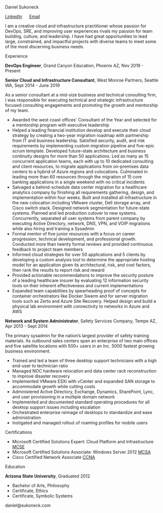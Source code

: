 <!-- 
Source code at github.com/sukoneck/resume is presented via pages.github.com

Site template by www.monique.tech/the-art-of-markdown

Favicon made by www.flaticon.com/authors/smashicons from www.flaticon.com is licensed by creativecommons.org/licenses/by/3.0
-->

<!-- HEADER -->

<p class="name">Daniel Sukoneck</p>

<p class="links"><a href="https://www.sukoneck.com" target="_blank">LinkedIn</a> &nbsp;&nbsp;&nbsp;&nbsp; <a href="mailto:daniel@sukoneck.com">Email</a></p>

<!-- SUMMARY -->

<p class="summary">I am a creative cloud and infrastructure practitioner whose passion for DevOps, SRE, and improving user experiences rivals my passion for team building, culture, and leadership. I have had great opportunities to lead large, constrained, and impactful projects with diverse teams to meet some of the most discerning business needs.</p>

<!-- EXPERIENCE -->

<p class="head">Experience</p>

**DevOps Engineer**,  Grand Canyon Education,  Phoenix AZ,  Nov 2019 - Present

<!-- Automation and platform development for a leading higher education managed services provider.

 * AWS IAM and account strategy and implemented using Terraform and ADO  
 * Puppet custom architecture and cicd 
 * IT PMO greenfield 
 * Custom work tracking ADO Boards for multiple infrastructure (non-dev) teams 
 * Lead PM, contribute architecture, and contribute dev for custom self-service app used by all depts in Node, Dynamo, PowerAutomate, ADO, AZA, Terraform, AWS
 *  -->

**Senior Cloud and Infrastructure Consultant**,  West Monroe Partners,  Seattle WA,  Sept 2014 - June 2019

As a senior consultant at a mid-size business and technical consulting firm, I was responsible for executing technical and strategic infrastructure focused consulting engagements and promoting the growth and mentorship of my team.

 * Awarded the west coast offices' Consultant of the Year and selected for a mentorship program with executive leadership
 * Helped a leading financial institution develop and execute their cloud strategy by creating a two-year migration roadmap with partnership from IT and business leadership. Satisfied security, audit, and risk requirements by implementing custom migration pipeline and five-epic scrum template. Developed future-state architecture and business continuity designs for more than 50 applications. Led as many as 15 concurrent application teams, each with up to 10 dedicated consulting and client resources, to migrate applications from on-premises data centers to a hybrid of Azure regions and colocations. Culminated in leading more than 60 resources through the migration of 15 core banking applications in a single weekend with no critical incidents
 * Salvaged a behind-schedule data center migration for a healthcare analytics company by finishing all requirements gathering, design, and implementation within four weeks. Built and installed all infrastructure in the new colocation including VMware cluster, Dell storage array, and Cisco switch stack. Designed network segmentation for future-state systems. Planned and led production cutover to new systems. Concurrently, separated all user systems from parent company by executing Active Directory, network, DNS, VPN, and VOIP migrations while also hiring and training a Sysadmin
 * Formal mentor of five junior resources with a focus on career progression, technical development, and professional growth. Conducted more than twenty formal reviews and provided continuous feedback to project team members     
 * Informed cloud strategies for over 50 applications and 5 clients by developing a custom analysis tool to determine the appropriate hosting model for an application given its architectural, risk, and cost factors, then rank the results to report risk and reward
 * Provided actionable recommendations to improve the security posture of a leading healthcare insurer by evaluating 12 information security tools on their inherent effectiveness and current implementations  
 * Expanded team capabilities by spearheading proof of concepts for container orchestrators like Docker Swarm and for server migration tools such as Zerto and Azure Site Recovery. Helped design and build a physical lab environment with connectivity to networks in Azure and AWS

**Network and System Administrator**,  Safety Services Company,  Tempe AZ,  Apr 2013 - Sept 2014

The primary sysadmin for the nation’s largest provider of safety training materials. Its outbound sales centers span an enterprise of two main offices and five satellite locations with 500+ users in an Inc. 5000 fastest growing business environment.

 * Trained and led a team of three desktop support technicians with a high end-user to technician ratio 
 * Managed NOC hardware relocation and data center rack reconstruction to improve disaster recovery
 * Implemented VMware ESXi with vCenter and expanded SAN storage to accommodate growth while cutting costs
 * Administered Active Directory, Exchange, Dynamics, SharePoint, Lync, and user provisioning in a multiple domain network
 * Implemented and documented standard operating procedures for all desktop support issues including escalation 
 * Orchestrated enterprise reimage of desktops to standardize and ease administration
 * Instigated and managed rollout of roaming profiles for mobile users

<!-- PROJECTS AND CERTS -->

<p class="head">Certifications</p>

<!-- * I built a CI/CD pipeline that uses fun technologies like Azure DevOps and Docker (<a href="https://pipeline.sukoneck.com" target="_blank">Details</a>) -->
 * Microsoft Certified Solutions Expert: Cloud Platform and Infrastructure <a href="https://www.youracclaim.com/badges/5be9a88b-9ca7-4271-b819-1a22ec7c3ed2/public_url" target="_blank">MCSE</a>
 * Microsoft Certified Solutions Associate: Windows Server 2012 <a href="https://www.youracclaim.com/badges/b9f23041-35f5-429e-a10b-69fc4fcd4765/public_url" target="_blank">MCSA</a> 
 * Cisco Certified Network Associate <a href="https://www.youracclaim.com/badges/54a8a8a7-9309-4cef-9ae5-beffef77e117/public_url" target="_blank">CCNA</a>

<!-- EDUCATION -->

<p class="head">Education</p>

**Arizona State University**,  Graduated 2012
 * Bachelor of Arts, Philosophy
 * Certificate, Ethics
 * Certificate, Symbolic Systems

<!-- FOOTER -->

<footer>daniel@sukoneck.com</footer>

<!-- <button onclick="theme()">Theme</button> -->
